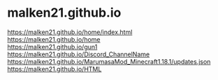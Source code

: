 # malken21.github.io
https://malken21.github.io/home/index.html
<br>
https://malken21.github.io/home
<br>
https://malken21.github.io/gun1
<br>
https://malken21.github.io/Discord_ChannelName
<br>
https://malken21.github.io/MarumasaMod_Minecraft1.18.1/updates.json
<br>
https://malken21.github.io/HTML
